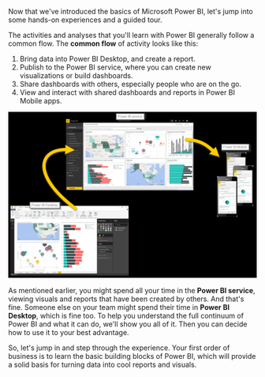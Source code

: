 Now that we've introduced the basics of Microsoft Power BI, let's jump into some hands-on experiences and a guided tour.

The activities and analyses that you'll learn with Power BI generally follow a common flow. The **common flow** of activity looks like this:

1. Bring data into Power BI Desktop, and create a report.
2. Publish to the Power BI service, where you can create new visualizations or build dashboards.
3. Share dashboards with others, especially people who are on the go.
4. View and interact with shared dashboards and reports in Power BI Mobile apps.

![Image of the Power B I cycle of use from Power B I Desktop to Power B I service to Power B I Mobile.](../media/pbi-using_01.png)

As mentioned earlier, you might spend all your time in the **Power BI service**, viewing visuals and reports that have been created by others. And that's fine. Someone else on your team might spend their time in **Power BI Desktop**, which is fine too. To help you understand the full continuum of Power BI and what it can do, we'll show you all of it. Then you can decide how to use it to your best advantage.

So, let's jump in and step through the experience. Your first order of business is to learn the basic building blocks of Power BI, which will provide a solid basis for turning data into cool reports and visuals.

